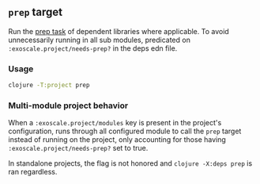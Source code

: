 ## `prep` target

Run the [prep task](https://clojure.org/guides/deps_and_cli#prep_libs) of dependent libraries where applicable.
To avoid unnecessarily running in all sub modules, predicated
on `:exoscale.project/needs-prep?` in the deps edn file.

### Usage

```bash
clojure -T:project prep
```

### Multi-module project behavior

When a `:exoscale.project/modules` key is present in the project's
configuration, runs through all configured module to call the
`prep` target instead of running on the project, only accounting
for those having `:exoscale.project/needs-prep?` set to true.

In standalone projects, the flag is not honored and `clojure -X:deps prep`
is ran regardless.
